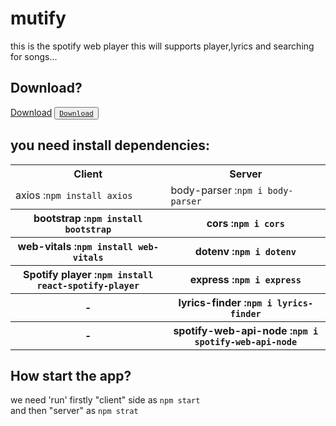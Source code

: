 # mutify
this is the spotify web player this will supports player,lyrics and searching for songs...

## Download?
<!-- Place this tag where you want the button to render. -->
<a class="github-button" href="https://github.com/SaiGaneshReddy3648/mutify/archive/HEAD.zip" data-color-scheme="no-preference: light; light: light; dark: dark;" aria-label="Download SaiGaneshReddy3648/mutify on GitHub">Download</a>
<button><code><a href="https://github.com/SaiGaneshReddy3648/mutify.git" download>Download</a></code></button>

## you need install dependencies:
<table>
  <tr>
    <th>Client</th>
    <th>Server</th>
  </tr>
  <tr>
    <td>axios :<code>npm install axios</code></td>
    <td>body-parser :<code>npm i body-parser</code></td> 
  </tr>
  <tr>
    <th>bootstrap :<code>npm install bootstrap</code></th>   
    <th>cors :<code>npm i cors</code></th>
  </tr>
  <tr>
    <th>web-vitals :<code>npm install web-vitals</code></th>
    <th>dotenv :<code>npm i dotenv</code></th>
  </tr>
  <tr>
    <th>Spotify player :<code>npm install react-spotify-player</code></th>
    <th>express :<code>npm i express</code></th>
  </tr>
  <tr>
    <th>-</th>
    <th>lyrics-finder :<code>npm i lyrics-finder</code></th>
  </tr>
  <tr>
    <th>-</th>
    <th>spotify-web-api-node :<code>npm i spotify-web-api-node</code></th>
  </tr>
</table>

## How start the app?

we need 'run' firstly "client" side as <code>npm start</code> <br>and then "server" as <code>npm strat</code>
